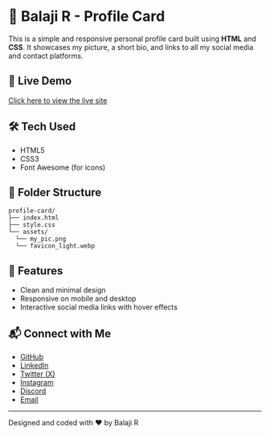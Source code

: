 # 💼 Balaji R - Profile Card

This is a simple and responsive personal profile card built using **HTML** and **CSS**. It showcases my picture, a short bio, and links to all my social media and contact platforms.

## 🔗 Live Demo

[Click here to view the live site](https://Balaji-R-05.github.io/profile-card/)  

## 🛠️ Tech Used

- HTML5  
- CSS3  
- Font Awesome (for icons)

## 📁 Folder Structure

```
profile-card/ 
├── index.html 
├── style.css 
└── assets/ 
  └── my_pic.png 
  └── favicon_light.webp
```

## 🚀 Features

- Clean and minimal design  
- Responsive on mobile and desktop  
- Interactive social media links with hover effects

## 📬 Connect with Me

- [GitHub](https://github.com/Balaji-R-05)
- [LinkedIn](https://www.linkedin.com/in/balaji-ramu05/)
- [Twitter (X)](https://x.com/r_balaji242005)
- [Instagram](https://www.instagram.com/r_balaji_24/)
- [Discord](https://discord.com/channels/1335863631262253076/1336545366593634315)
- [Email](mailto:balajiramu05@gmail.com)

---
 Designed and coded with ❤️ by Balaji R

